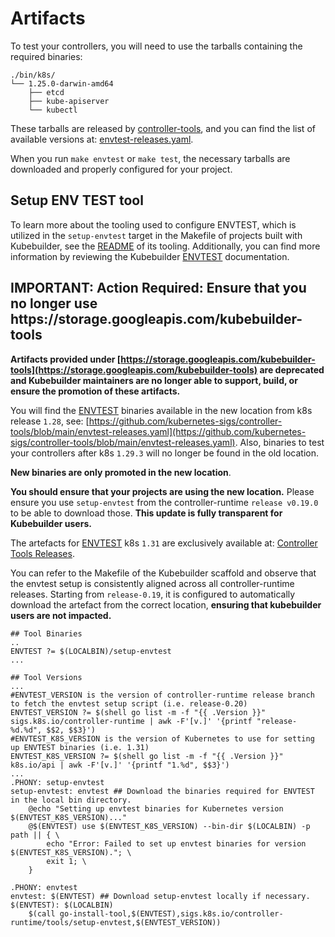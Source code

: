 # Artifacts

To test your controllers, you will need to use the tarballs containing the required binaries:

```shell
./bin/k8s/
└── 1.25.0-darwin-amd64
    ├── etcd
    ├── kube-apiserver
    └── kubectl
```

These tarballs are released by [controller-tools](https://github.com/kubernetes-sigs/controller-tools),
and you can find the list of available versions at: [envtest-releases.yaml](https://github.com/kubernetes-sigs/controller-tools/blob/main/envtest-releases.yaml).

When you run `make envtest` or `make test`, the necessary tarballs are downloaded and properly
configured for your project.

<aside class="note">
<h1>Setup ENV TEST tool</h1>

To learn more about the tooling used to configure ENVTEST, which is utilized in the `setup-envtest`
target in the Makefile of projects built with Kubebuilder, see the [README](https://github.com/kubernetes-sigs/controller-runtime/blob/main/tools/setup-envtest/README.md)
of its tooling. Additionally, you can find more information by reviewing the Kubebuilder [ENVTEST][env-test-doc] documentation.

</aside>


<aside class="note warning">
<h1>IMPORTANT: Action Required: Ensure that you no longer use https://storage.googleapis.com/kubebuilder-tools </h1>

**Artifacts provided under [https://storage.googleapis.com/kubebuilder-tools](https://storage.googleapis.com/kubebuilder-tools) are deprecated and Kubebuilder maintainers are no longer able to support, build, or ensure the promotion of these artifacts.**

You will find the [ENVTEST][env-test-doc] binaries available in the new location from k8s release `1.28`, see: [https://github.com/kubernetes-sigs/controller-tools/blob/main/envtest-releases.yaml](https://github.com/kubernetes-sigs/controller-tools/blob/main/envtest-releases.yaml).
Also, binaries to test your controllers after k8s `1.29.3` will no longer be found in the old location.

**New binaries are only promoted in the new location**.

**You should ensure that your projects are using the new location.**
Please ensure you use `setup-envtest` from the controller-runtime `release v0.19.0` to be able to download those.
**This update is fully transparent for Kubebuilder users.**

The artefacts for [ENVTEST][env-test-doc] k8s `1.31` are exclusively available at: [Controller Tools Releases][controller-gen].

You can refer to the Makefile of the Kubebuilder scaffold and observe that the envtest setup is consistently aligned across all controller-runtime releases. Starting from `release-0.19`, it is configured to automatically download the artefact from the correct location, **ensuring that kubebuilder users are not impacted.**

```shell
## Tool Binaries
..
ENVTEST ?= $(LOCALBIN)/setup-envtest
...

## Tool Versions
...
#ENVTEST_VERSION is the version of controller-runtime release branch to fetch the envtest setup script (i.e. release-0.20)
ENVTEST_VERSION ?= $(shell go list -m -f "{{ .Version }}" sigs.k8s.io/controller-runtime | awk -F'[v.]' '{printf "release-%d.%d", $$2, $$3}')
#ENVTEST_K8S_VERSION is the version of Kubernetes to use for setting up ENVTEST binaries (i.e. 1.31)
ENVTEST_K8S_VERSION ?= $(shell go list -m -f "{{ .Version }}" k8s.io/api | awk -F'[v.]' '{printf "1.%d", $$3}')
...
.PHONY: setup-envtest
setup-envtest: envtest ## Download the binaries required for ENVTEST in the local bin directory.
	@echo "Setting up envtest binaries for Kubernetes version $(ENVTEST_K8S_VERSION)..."
	@$(ENVTEST) use $(ENVTEST_K8S_VERSION) --bin-dir $(LOCALBIN) -p path || { \
		echo "Error: Failed to set up envtest binaries for version $(ENVTEST_K8S_VERSION)."; \
		exit 1; \
	}

.PHONY: envtest
envtest: $(ENVTEST) ## Download setup-envtest locally if necessary.
$(ENVTEST): $(LOCALBIN)
	$(call go-install-tool,$(ENVTEST),sigs.k8s.io/controller-runtime/tools/setup-envtest,$(ENVTEST_VERSION))
```

</aside>

[env-test-doc]: ./envtest.md
[controller-runtime]: https://github.com/kubernetes-sigs/controller-runtime
[controller-gen]: https://github.com/kubernetes-sigs/controller-tools/releases

